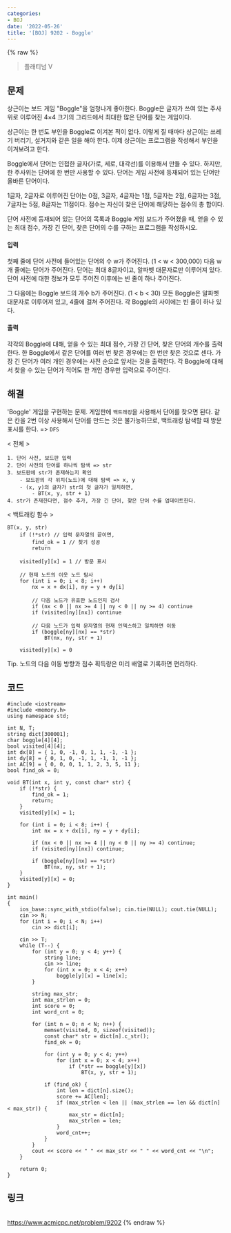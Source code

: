 ```yaml
---
categories:
- BOJ
date: '2022-05-26'
title: '[BOJ] 9202 - Boggle'
---
```


{% raw %}
> 플래티넘 V<br>

## 문제
상근이는 보드 게임 "Boggle"을 엄청나게 좋아한다. Boggle은 글자가 쓰여 있는 주사위로 이루어진 4×4 크기의 그리드에서 최대한 많은 단어를 찾는 게임이다.

상근이는 한 번도 부인을 Boggle로 이겨본 적이 없다. 이렇게 질 때마다 상근이는 쓰레기 버리기, 설거지와 같은 일을 해야 한다. 이제 상근이는 프로그램을 작성해서 부인을 이겨보려고 한다.

Boggle에서 단어는 인접한 글자(가로, 세로, 대각선)를 이용해서 만들 수 있다. 하지만, 한 주사위는 단어에 한 번만 사용할 수 있다. 단어는 게임 사전에 등재되어 있는 단어만 올바른 단어이다.

1글자, 2글자로 이루어진 단어는 0점, 3글자, 4글자는 1점, 5글자는 2점, 6글자는 3점, 7글자는 5점, 8글자는 11점이다. 점수는 자신이 찾은 단어에 해당하는 점수의 총 합이다.

단어 사전에 등재되어 있는 단어의 목록과 Boggle 게임 보드가 주어졌을 때, 얻을 수 있는 최대 점수, 가장 긴 단어, 찾은 단어의 수를 구하는 프로그램을 작성하시오.

#### 입력
첫째 줄에 단어 사전에 들어있는 단어의 수 w가 주어진다. (1 < w < 300,000) 다음 w개 줄에는 단어가 주어진다. 단어는 최대 8글자이고, 알파벳 대문자로만 이루어져 있다. 단어 사전에 대한 정보가 모두 주어진 이후에는 빈 줄이 하나 주어진다.

그 다음에는 Boggle 보드의 개수 b가 주어진다. (1 < b < 30) 모든 Boggle은 알파벳 대문자로 이루어져 있고, 4줄에 걸쳐 주어진다. 각 Boggle의 사이에는 빈 줄이 하나 있다.

#### 출력
각각의 Boggle에 대해, 얻을 수 있는 최대 점수, 가장 긴 단어, 찾은 단어의 개수를 출력한다. 한 Boggle에서 같은 단어를 여러 번 찾은 경우에는 한 번만 찾은 것으로 센다. 가장 긴 단어가 여러 개인 경우에는 사전 순으로 앞서는 것을 출력한다. 각 Boggle에 대해서 찾을 수 있는 단어가 적어도 한 개인 경우만 입력으로 주어진다.

## 해결
'Boggle' 게임을 구현하는 문제. 게임판에 `백트래킹`을 사용해서 단어를 찾으면 된다. 같은 칸을 2번 이상 사용해서 단어를 만드는 것은 불가능하므로, 백트래킹 탐색할 때 방문 표시를 한다. => `DFS`

< 전체 >
```
1. 단어 사전, 보드판 입력
2. 단어 사전의 단어를 하나씩 탐색 => str
3. 보드판에 str가 존재하는지 확인
	- 보드판의 각 위치(노드)에 대해 탐색 => x, y
	- (x, y)의 글자가 str의 첫 글자가 일치하면,
		- BT(x, y, str + 1)
4. str가 존재한다면, 점수 추가, 가장 긴 단어, 찾은 단어 수를 업데이트한다.
```

< 백트래킹 함수 >
```
BT(x, y, str)
	if (!*str) // 입력 문자열의 끝이면,
		find_ok = 1 // 찾기 성공
		return
	
	visited[y][x] = 1 // 방문 표시
	
	// 현재 노드의 이웃 노드 탐사
	for (int i = 0; i < 8; i++)
		nx = x + dx[i], ny = y + dy[i]

		// 다음 노드가 유효한 노드인지 검사
		if (nx < 0 || nx >= 4 || ny < 0 || ny >= 4) continue
		if (visited[ny][nx]) continue

		// 다음 노드가 입력 문자열의 현재 인덱스하고 일치하면 이동
		if (boggle[ny][nx] == *str)
			BT(nx, ny, str + 1)
	
	visited[y][x] = 0
```

Tip. 노드의 다음 이동 방향과 점수 획득량은 미리 배열로 기록하면 편리하다.

## 코드
```
#include <iostream>
#include <memory.h>
using namespace std;

int N, T;
string dict[300001];
char boggle[4][4];
bool visited[4][4];
int dx[8] = { 1, 0, -1, 0, 1, 1, -1, -1 };
int dy[8] = { 0, 1, 0, -1, 1, -1, 1, -1 };
int AC[9] = { 0, 0, 0, 1, 1, 2, 3, 5, 11 };
bool find_ok = 0;

void BT(int x, int y, const char* str) {
	if (!*str) {
		find_ok = 1;
		return;
	}
	visited[y][x] = 1;

	for (int i = 0; i < 8; i++) {
		int nx = x + dx[i], ny = y + dy[i];

		if (nx < 0 || nx >= 4 || ny < 0 || ny >= 4) continue;
		if (visited[ny][nx]) continue;

		if (boggle[ny][nx] == *str)
			BT(nx, ny, str + 1);
	}
	visited[y][x] = 0;
}

int main()
{
	ios_base::sync_with_stdio(false); cin.tie(NULL); cout.tie(NULL);
	cin >> N;
	for (int i = 0; i < N; i++)
		cin >> dict[i];

	cin >> T;
	while (T--) {
		for (int y = 0; y < 4; y++) {
			string line;
			cin >> line;
			for (int x = 0; x < 4; x++)
				boggle[y][x] = line[x];
		}

		string max_str;
		int max_strlen = 0;
		int score = 0;
		int word_cnt = 0;

		for (int n = 0; n < N; n++) {
			memset(visited, 0, sizeof(visited));
			const char* str = dict[n].c_str();
			find_ok = 0;

			for (int y = 0; y < 4; y++)
				for (int x = 0; x < 4; x++)
					if (*str == boggle[y][x])
						BT(x, y, str + 1);

			if (find_ok) {
				int len = dict[n].size();
				score += AC[len];
				if (max_strlen < len || (max_strlen == len && dict[n] < max_str)) {
					max_str = dict[n];
					max_strlen = len;
				}
				word_cnt++;
			}
		}
		cout << score << " " << max_str << " " << word_cnt << "\n";
	}

	return 0;
}
```

## 링크
<br>https://www.acmicpc.net/problem/9202
{% endraw %}